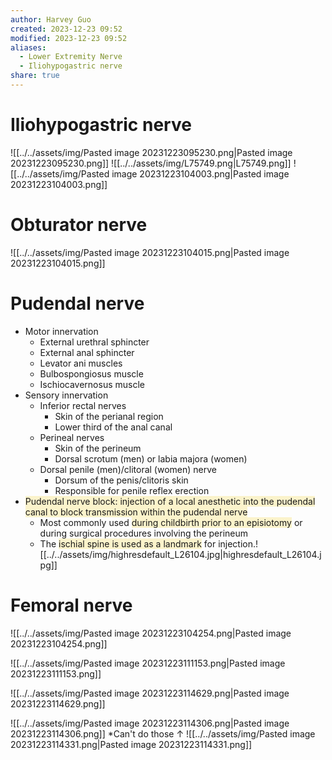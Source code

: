 ```yaml
---
author: Harvey Guo
created: 2023-12-23 09:52
modified: 2023-12-23 09:52
aliases:
  - Lower Extremity Nerve
  - Iliohypogastric nerve
share: true
---
```

# Iliohypogastric nerve
![[../../assets/img/Pasted image 20231223095230.png|Pasted image 20231223095230.png]]
![[../../assets/img/L75749.png|L75749.png]]
![[../../assets/img/Pasted image 20231223104003.png|Pasted image 20231223104003.png]]
# Obturator nerve
![[../../assets/img/Pasted image 20231223104015.png|Pasted image 20231223104015.png]]
# Pudendal nerve 
- Motor innervation
	- External urethral sphincter
	- External anal sphincter
	- Levator ani muscles
	- Bulbospongiosus muscle
	- Ischiocavernosus muscle
- Sensory innervation
	- Inferior rectal nerves
		- Skin of the perianal region
		- Lower third of the anal canal
	- Perineal nerves
		- Skin of the perineum
		- Dorsal scrotum (men) or labia majora (women)
	- Dorsal penile (men)/clitoral (women) nerve
		- Dorsum of the penis/clitoris skin
		- Responsible for penile reflex erection
- <span style="background:rgba(240, 200, 0, 0.2)">Pudendal nerve block: injection of a local anesthetic into the pudendal canal to block transmission within the pudendal nerve</span>
	- Most commonly used <span style="background:rgba(240, 200, 0, 0.2)">during childbirth prior to an episiotomy</span> or during surgical procedures involving the perineum
	- The <span style="background:rgba(240, 200, 0, 0.2)">ischial spine is used as a landmark</span> for injection.![[../../assets/img/highresdefault_L26104.jpg|highresdefault_L26104.jpg]]
# Femoral nerve
![[../../assets/img/Pasted image 20231223104254.png|Pasted image 20231223104254.png]]

![[../../assets/img/Pasted image 20231223111153.png|Pasted image 20231223111153.png]]

![[../../assets/img/Pasted image 20231223114629.png|Pasted image 20231223114629.png]]

![[../../assets/img/Pasted image 20231223114306.png|Pasted image 20231223114306.png]]
*Can't do those ↑
![[../../assets/img/Pasted image 20231223114331.png|Pasted image 20231223114331.png]]